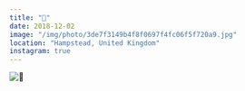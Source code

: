 ```yaml
---
title: "🍂"
date: 2018-12-02
image: "/img/photo/3de7f3149b4f8f0697f4fc06f5f720a9.jpg"
location: "Hampstead, United Kingdom"
instagram: true
---
```


![🍂](/img/photo/3de7f3149b4f8f0697f4fc06f5f720a9.jpg)
